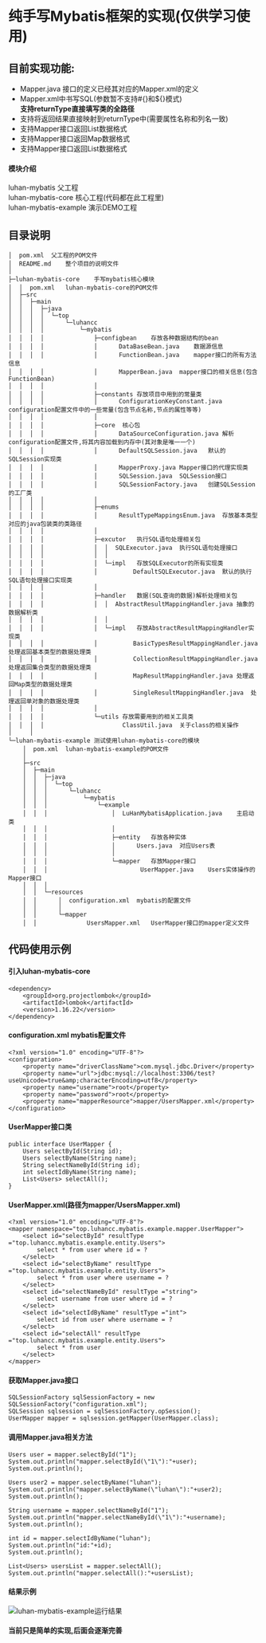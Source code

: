 # 纯手写Mybatis框架的实现(仅供学习使用)
## 目前实现功能:  
* Mapper.java 接口的定义已经其对应的Mapper.xml的定义
* Mapper.xml中书写SQL(参数暂不支持#{}和${}模式)  
**支持returnType直接填写类的全路径** 
* 支持将返回结果直接映射到returnType中(需要属性名称和列名一致)  
* 支持Mapper接口返回List<E>数据格式  
* 支持Mapper接口返回Map数据格式  
* 支持Mapper接口返回List<Map>数据格式  
<!-- * 支持用户自定义数据处理器,如果需要自定义返回数据对象只需要extends AbstractResultMappingHandler对象重写parse(ResultSet resultSet)方法即可 -->
#### 模块介绍
luhan-mybatis 父工程  
luhan-mybatis-core 核心工程(代码都在此工程里)  
luhan-mybatis-example 演示DEMO工程  

## 目录说明
```
│  pom.xml  父工程的POM文件
│  README.md    整个项目的说明文件
│      
├─luhan-mybatis-core    手写mybatis核心模块
│  │  pom.xml   luhan-mybatis-core的POM文件
│  ├─src
│  │  ├─main
│  │  │  ├─java
│  │  │  │  └─top
│  │  │  │      └─luhancc
│  │  │  │          └─mybatis
│  │  │  │              ├─configbean    存放各种数据结构的bean
│  │  │  │              │      DataBaseBean.java    数据源信息
│  │  │  │              │      FunctionBean.java    mapper接口的所有方法信息
│  │  │  │              │      MapperBean.java  mapper接口的相关信息(包含FunctionBean)
│  │  │  │              │      
│  │  │  │              ├─constants 存放项目中用到的常量类
│  │  │  │              │      ConfigurationKeyConstant.java    configuration配置文件中的一些常量(包含节点名称,节点的属性等等)
│  │  │  │              │      
│  │  │  │              ├─core  核心包
│  │  │  │              │      DataSourceConfiguration.java 解析configuration配置文件,将其内容加载到内存中(其对象是唯一一个)
│  │  │  │              │      DefaultSQLSession.java   默认的SQLSession实现类
│  │  │  │              │      MapperProxy.java Mapper接口的代理实现类
│  │  │  │              │      SQLSession.java  SQLSession接口
│  │  │  │              │      SQLSessionFactory.java   创建SQLSession的工厂类
│  │  │  │              │      
│  │  │  │              ├─enums
│  │  │  │              │      ResultTypeMappingsEnum.java  存放基本类型对应的java包装类的类路径
│  │  │  │              │      
│  │  │  │              ├─excutor   执行SQL语句处理相关包
│  │  │  │              │  │  SQLExecutor.java  执行SQL语句处理接口
│  │  │  │              │  │  
│  │  │  │              │  └─impl   存放SQLExecutor的所有实现类
│  │  │  │              │          DefaultSQLExecutor.java  默认的执行SQL语句处理接口实现类
│  │  │  │              │          
│  │  │  │              ├─handler   数据(SQL查询的数据)解析处理相关包
│  │  │  │              │  │  AbstractResultMappingHandler.java 抽象的数据解析类
│  │  │  │              │  │  
│  │  │  │              │  └─impl   存放AbstractResultMappingHandler实现类
│  │  │  │              │          BasicTypesResultMappingHandler.java  处理返回基本类型的数据处理类
│  │  │  │              │          CollectionResultMappingHandler.java  处理返回集合类型的数据处理类
│  │  │  │              │          MapResultMappingHandler.java 处理返回Map类型的数据处理类
│  │  │  │              │          SingleResultMappingHandler.java  处理返回单对象的数据处理类
│  │  │  │              │          
│  │  │  │              └─utils 存放需要用到的相关工具类
│  │  │  │                      ClassUtil.java  关于class的相关操作
│     │                      
└─luhan-mybatis-example 测试使用luhan-mybatis-core的模块
    │  pom.xml  luhan-mybatis-example的POM文件
    │  
    ├─src
    │  ├─main
    │  │  ├─java
    │  │  │  └─top
    │  │  │      └─luhancc
    │  │  │          └─mybatis
    │  │  │              └─example
    │  │  │                  │  LuHanMybatisApplication.java    主启动类
    │  │  │                  │  
    │  │  │                  ├─entity   存放各种实体
    │  │  │                  │      Users.java  对应Users表
    │  │  │                  │      
    │  │  │                  └─mapper   存放Mapper接口
    │  │  │                          UserMapper.java    Users实体操作的Mapper接口
    │  │  │                          
    │  │  └─resources
    │  │      │  configuration.xml  mybatis的配置文件
    │  │      │  
    │  │      └─mapper
    │  │              UsersMapper.xml   UserMapper接口的mapper定义文件
```

## 代码使用示例
#### 引入luhan-mybatis-core
    <dependency>
        <groupId>org.projectlombok</groupId>
        <artifactId>lombok</artifactId>
        <version>1.16.22</version>
    </dependency>
#### configuration.xml mybatis配置文件
    <?xml version="1.0" encoding="UTF-8"?>
    <configuration>
        <property name="driverClassName">com.mysql.jdbc.Driver</property>
        <property name="url">jdbc:mysql://localhost:3306/test?useUnicode=true&amp;characterEncoding=utf8</property>
        <property name="username">root</property>
        <property name="password">root</property>
        <property name="mapperResource">mapper/UsersMapper.xml</property>
    </configuration>
#### UserMapper接口类
    public interface UserMapper {
        Users selectById(String id);
        Users selectByName(String name);
        String selectNameById(String id);
        int selectIdByName(String name);
        List<Users> selectAll();
    }
#### UserMapper.xml(路径为mapper/UsersMapper.xml)
    <?xml version="1.0" encoding="UTF-8"?>
    <mapper namespace="top.luhancc.mybatis.example.mapper.UserMapper">
        <select id="selectById" resultType ="top.luhancc.mybatis.example.entity.Users">
            select * from user where id = ?
        </select>
        <select id="selectByName" resultType ="top.luhancc.mybatis.example.entity.Users">
            select * from user where username = ?
        </select>
        <select id="selectNameById" resultType ="string">
            select username from user where id = ?
        </select>
        <select id="selectIdByName" resultType ="int">
            select id from user where username = ?
        </select>
        <select id="selectAll" resultType ="top.luhancc.mybatis.example.entity.Users">
            select * from user
        </select>
    </mapper>
#### 获取Mapper.java接口
    SQLSessionFactory sqlSessionFactory = new SQLSessionFactory("configuration.xml");
    SQLSession sqlsession = sqlSessionFactory.opSession();
    UserMapper mapper = sqlsession.getMapper(UserMapper.class);
#### 调用Mapper.java相关方法
    Users user = mapper.selectById("1");
    System.out.println("mapper.selectById(\"1\"):"+user);
    System.out.println();

    Users user2 = mapper.selectByName("luhan");
    System.out.println("mapper.selectByName(\"luhan\"):"+user2);
    System.out.println();

    String username = mapper.selectNameById("1");
    System.out.println("mapper.selectNameById(\"1\"):"+username);
    System.out.println();

    int id = mapper.selectIdByName("luhan");
    System.out.println("id:"+id);
    System.out.println();

    List<Users> usersList = mapper.selectAll();
    System.out.println("mapper.selectAll():"+usersList);
#### 结果示例
![luhan-mybatis-example运行结果](http://i2.tiimg.com/698680/5b1e127b9bb401f3.png)
#### 当前只是简单的实现,后面会逐渐完善 
